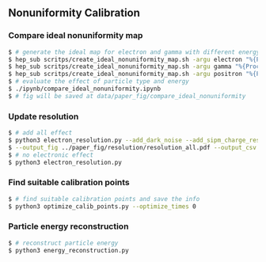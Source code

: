 ## **Nonuniformity Calibration**

### **Compare ideal nonuniformity map**
```bash
$ # generate the ideal map for electron and gamma with different energy
$ hep_sub scritps/create_ideal_nonuniformity_map.sh -argu electron "%{ProcId}" -n 3
$ hep_sub scritps/create_ideal_nonuniformity_map.sh -argu gamma "%{ProcId}" -n 3
$ hep_sub scritps/create_ideal_nonuniformity_map.sh -argu positron "%{ProcId}" -n 3
$ # evaluate the effect of particle type and energy
$ ./ipynb/compare_ideal_nonuniformity.ipynb
$ # fig will be saved at data/paper_fig/compare_ideal_nonuniformity
```

### **Update resolution**
```bash
$ # add all effect
$ python3 electron_resolution.py --add_dark_noise --add_sipm_charge_resoluton --add_cross_talk \
$ --output_fig ../paper_fig/resolution/resolution_all.pdf --output_csv ../paper_fig/resolution/resolution_all.csv
$ # no electronic effect
$ python3 electron_resolution.py
```

### **Find suitable calibration points**
```bash
$ # find suitable calibration points and save the info
$ python3 optimize_calib_points.py --optimize_times 0
```

### **Particle energy reconstruction**
```bash
$ # reconstruct particle energy
$ python3 energy_reconstruction.py
```
